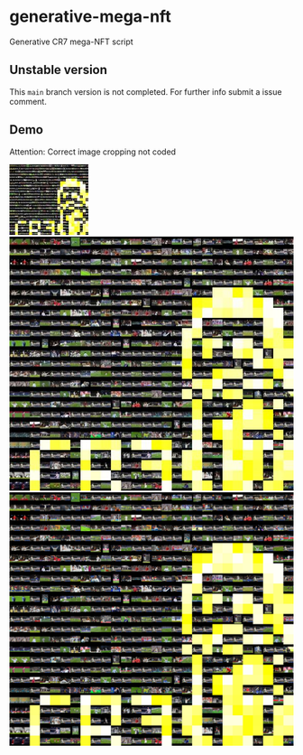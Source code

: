 # generative-mega-nft
Generative CR7 mega-NFT script

## Unstable version
This `main` branch version is not completed. For further info submit a issue comment. 

## Demo
Attention: Correct image cropping not coded

![](https://raw.githubusercontent.com/avcomps/generative-mega-nft/main/example_resized_100px.jpg)
![](https://raw.githubusercontent.com/avcomps/generative-mega-nft/main/example_resized_500px.jpg)
![](https://raw.githubusercontent.com/avcomps/generative-mega-nft/main/example.jpg)
